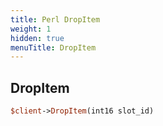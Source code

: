 ```yaml
---
title: Perl DropItem
weight: 1
hidden: true
menuTitle: DropItem
---
```

## DropItem
```perl
$client->DropItem(int16 slot_id)
```